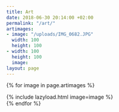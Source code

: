 ```yaml
---
title: Art
date: 2018-06-30 20:14:00 +02:00
permalink: "/art/"
artimages:
- image: "/uploads/IMG_0682.JPG"
  width: 100
  height: 100
- width: 100
  height: 100
  image: 
layout: page
---
```


{% for image in page.artimages %}
<div class="col-3">
{% include lazyload.html image=image %}
</div>
{% endfor %}